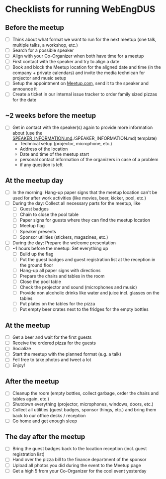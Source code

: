 # Checklists for running WebEngDUS

## Before the meetup

- [ ] Think about what format we want to run for the next meetup (one talk, multiple talks, a workshop, etc.)
- [ ] Search for a possible speaker
- [ ] Align with your Co-Organizer when both have time for a meetup
- [ ] First contact with the speaker and try to align a date
- [ ] Book and block the Meetup location for the aligned date and time (in the company + private calendars) and invite the media technican for projector and music setup
- [ ] Setup the appointment on [Meetup.com](https://www.meetup.com/), send it to the speaker and announce it
- [ ] Create a ticket in our internal issue tracker to order family sized pizzas for the date

## ~2 weeks before the meetup

- [ ] Get in contact with the speaker(s) again to provide more information about (use the [SPEAKER_INFORMATION.md]()./SPEAKER_INFORMATION.md) template)
	- Technical setup (projector, microphone, etc.)
	- Address of the location
	- Date and time of the meetup start
	- personal contact information of the organizers in case of a problem
	- if any question is left

## At the meetup day

- [ ] In the morning: Hang-up paper signs that the meetup location can't be used for after work activities (like movies, beer, kicker, pool, etc.)
- [ ] During the day: Collect all necessary parts for the meetup, like
	- [ ] Guest badges
	- [ ] Chain to close the pool table
	- [ ] Paper signs for guests where they can find the meetup location
	- [ ] Meetup flag
	- [ ] Speaker presents
	- [ ] Sponsor utilities (stickers, magazines, etc.)
- [ ] During the day: Prepare the welcome presentation
- [ ] ~1 hours before the meetup: Set everything up
	- [ ] Build up the flag
	- [ ] Put the guest badges and guest registration list at the reception in the ground floor
	- [ ] Hang-up all paper signs with directions
	- [ ] Prepare the chairs and tables in the room
	- [ ] Close the pool table
	- [ ] Check the projector and sound (microphones and music)
	- [ ] Provide non alcoholic drinks like water and juice incl. glasses on the tables
	- [ ] Put plates on the tables for the pizza
	- [ ] Put empty beer crates next to the fridges for the empty bottles

## At the meetup

- [ ] Get a beer and wait for the first guests
- [ ] Receive the ordered pizza for the guests
- [ ] Socialize
- [ ] Start the meetup with the planned format (e.g. a talk)
- [ ] Fell free to take photos and tweet a lot
- [ ] Enjoy!

## After the meetup

- [ ] Cleanup the room (empty bottles, collect garbage, order the chairs and tables again, etc.)
- [ ] Shutdown everything (projector, microphones, windows, doors, etc.)
- [ ] Collect all utilities (guest badges, sponsor things, etc.) and bring them back to our office desks / reception
- [ ] Go home and get enough sleep

## The day after the meetup

- [ ] Bring the guest badges back to the location reception (incl. guest registration list)
- [ ] Hand over the pizza bill to the finance department of the sponsor
- [ ] Upload all photos you did during the event to the Meetup page
- [ ] Get a high 5 from your Co-Organizer for the cool event yesterday
